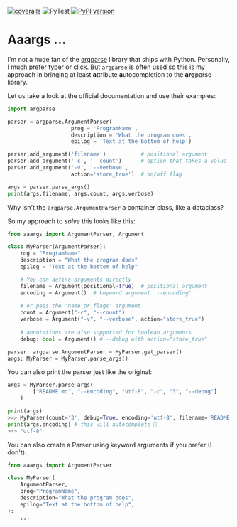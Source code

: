 [![coveralls](https://coveralls.io/repos/github/zincware/aaargs/badge.svg)](https://coveralls.io/github/zincware/aaargs)
![PyTest](https://github.com/zincware/aaargs/actions/workflows/pytest.yaml/badge.svg)
[![PyPI version](https://badge.fury.io/py/aaargs.svg)](https://badge.fury.io/py/aaargs)

# Aaargs ...

I'm not a huge fan of the [argparse](https://docs.python.org/3/library/argparse.html) library that ships with Python.
Personally, I much prefer  [typer](https://typer.tiangolo.com/) or [click](https://click.palletsprojects.com/).
But `argparse` is often used so this is my approach in bringing at least **a**ttribute **a**utocompletion to the **arg**parse library.

Let us take a look at the official documentation and use their examples:

```python
import argparse

parser = argparse.ArgumentParser(
                    prog = 'ProgramName',
                    description = 'What the program does',
                    epilog = 'Text at the bottom of help')

parser.add_argument('filename')           # positional argument
parser.add_argument('-c', '--count')      # option that takes a value
parser.add_argument('-v', '--verbose',
                    action='store_true')  # on/off flag

args = parser.parse_args()
print(args.filename, args.count, args.verbose)
```

Why isn't the `argparse.ArgumentParser` a container class, like a dataclass?

So my approach to *solve* this looks like this:

```python
from aaargs import ArgumentParser, Argument

class MyParser(ArgumentParser):
    rog = "ProgramName"
    description = "What the program does"
    epilog = "Text at the bottom of help"

    # You can define arguments directly
    filename = Argument(positional=True)  # positional argument
    encoding = Argument()  # keyword argument '--encoding'
    
    # or pass the 'name_or_flags' argument
    count = Argument("-c", "--count")
    verbose = Argument("-v", "--verbose", action="store_true")
    
    # annotations are also supported for boolean arguments
    debug: bool = Argument() # --debug with action="store_true"

parser: argparse.ArgumentParser = MyParser.get_parser()
args: MyParser = MyParser.parse_args()
```

You can also print the parser just like the original:
```python
args = MyParser.parse_args(
        ["README.md", "--encoding", "utf-8", "-c", "3", "--debug"]
    )

print(args)
>>> MyParser(count='3', debug=True, encoding='utf-8', filename='README.md', verbose=False)
print(args.encoding) # this will autocomplete 🎉
>>> "utf-8"
```

You can also create a Parser using keyword arguments if you prefer (I don't):

```python
from aaargs import ArgumentParser

class MyParser(
    ArgumentParser,
    prog="ProgramName",
    description="What the program does",
    epilog="Text at the bottom of help",
):
    ...
```
